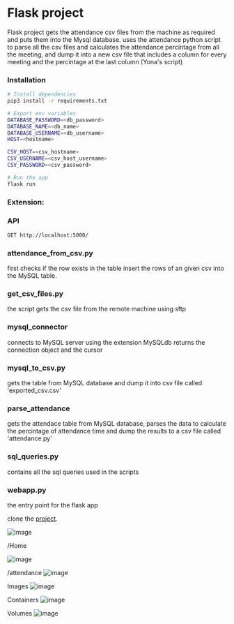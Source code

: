 # Flask project

Flask project gets the attendance csv files from the machine as required and puts them into
the Mysql database. uses the attendance python script to parse all the csv files and calculates
the attendance percintage from all the meeting, and dump it into a new csv file that includes a column
for every meeting and the percintage at the last column (Yona's script)

### Installation

```bash
# Install dependencies
pip3 install -r requirements.txt

# Export env variables
DATABASE_PASSWORD=<db_password>
DATABASE_NAME=<db_name>
DATABASE_USERNAME=<db_username>
HOST=<hostname>

CSV_HOST=<csv_hostname>
CSV_USERNAME=<csv_host_username>
CSV_PASSWORD=<csv_password>

# Run the app
flask run
```
### Extension:



### API

```bash
GET http://localhost:5000/
```
### attendance_from_csv.py
first checks if the row exists in the table
insert the rows of an given csv into the MySQL table.

### get_csv_files.py
the script gets the csv file from the remote machine using sftp 

### mysql_connector
connects to MySQL server using the extension MySQLdb
returns the connection object and the cursor

### mysql_to_csv.py
gets the table from MySQL database and dump it into csv file called 'exported_csv.csv'

### parse_attendance
gets the attendace table from MySQL database, parses the data to calculate the percintage of
attendance time and dump the results to a csv file called 'attendance.py'

### sql_queries.py
contains all the sql queries used in the scripts

### webapp.py
the entry point for the flask app

clone the [project](https://github.com/sanadwan-bynet/myflask_project.git).

![image](https://user-images.githubusercontent.com/112401895/193425078-7815f343-eea6-473b-91cb-aef3ca9c9849.png)

/Home

![image](https://user-images.githubusercontent.com/112401895/193425095-8355c34a-57e8-4979-aeaf-76af1eadaea2.png)

/attendance
![image](https://user-images.githubusercontent.com/112401895/193425192-8d9119d1-b45b-4cbd-85b5-54894dc375ab.png)


Images
![image](https://user-images.githubusercontent.com/112401895/193425110-9710eeba-9e20-4fc4-bf5a-d3e06891dbfc.png)

Containers
![image](https://user-images.githubusercontent.com/112401895/193425115-054aba91-5d4b-4b4c-ab82-339f9e2138da.png)

Volumes
![image](https://user-images.githubusercontent.com/112401895/193425141-e2bd7f4f-ed13-481d-a426-81c50e203c66.png)


